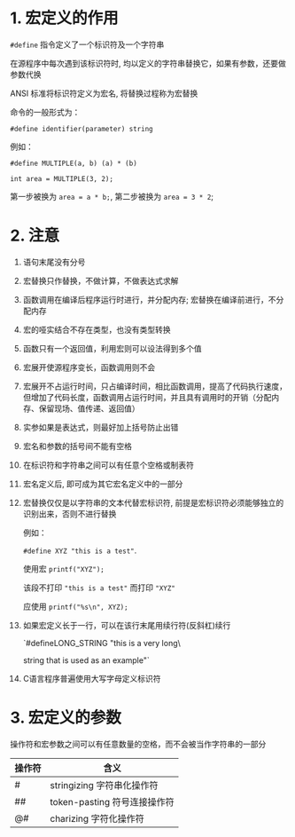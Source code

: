 # 1. 宏定义的作用

`#define` 指令定义了一个标识符及一个字符串

在源程序中每次遇到该标识符时, 均以定义的字符串替换它，如果有参数，还要做参数代换

ANSI 标准将标识符定义为宏名, 将替换过程称为宏替换

命令的一般形式为：

`#define identifier(parameter) string`

例如：

`#define MULTIPLE(a, b) (a) * (b)`

`int area = MULTIPLE(3, 2);`

第一步被换为 `area = a * b;`, 第二步被换为 `area = 3 * 2`;

# 2. 注意

1. 语句末尾没有分号

2. 宏替换只作替换，不做计算，不做表达式求解

3. 函数调用在编译后程序运行时进行，并分配内存; 宏替换在编译前进行，不分配内存

4. 宏的哑实结合不存在类型，也没有类型转换

5. 函数只有一个返回值，利用宏则可以设法得到多个值

6. 宏展开使源程序变长，函数调用则不会

7. 宏展开不占运行时间，只占编译时间，相比函数调用，提高了代码执行速度，但增加了代码长度，函数调用占运行时间，并且具有调用时的开销（分配内存、保留现场、值传递、返回值）

8. 实参如果是表达式，则最好加上括号防止出错

9. 宏名和参数的括号间不能有空格

10. 在标识符和字符串之间可以有任意个空格或制表符

11. 宏名定义后, 即可成为其它宏名定义中的一部分

12. 宏替换仅仅是以字符串的文本代替宏标识符, 前提是宏标识符必须能够独立的识别出来，否则不进行替换

	例如：
	
	`#define XYZ "this is a test"`. 
	
	使用宏 `printf("XYZ");`
	
	该段不打印 `"this is a test"` 而打印 `"XYZ"`
	
	应使用 `printf("%s\n", XYZ);`

13. 如果宏定义长于一行，可以在该行末尾用续行符(反斜杠)续行

	`#defineLONG_STRING "this is a very long\
	
	string that is used as an example"`

14. C语言程序普遍使用大写字母定义标识符

# 3. 宏定义的参数

操作符和宏参数之间可以有任意数量的空格，而不会被当作字符串的一部分

| 操作符 | 含义 |
| - | - |
| # | stringizing 字符串化操作符 |
| ## | token-pasting 符号连接操作符 |
| @# | charizing 字符化操作符 |

